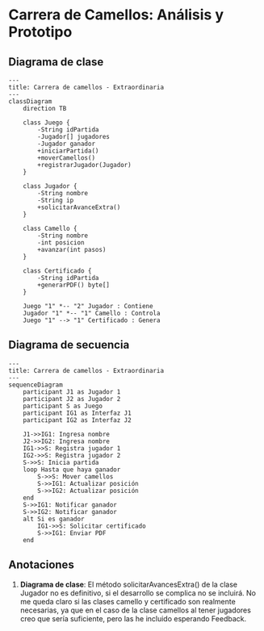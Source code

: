 # Carrera de Camellos: Análisis y Prototipo
## **Diagrama de clase**
```mermaid
---
title: Carrera de camellos - Extraordinaria
---
classDiagram
    direction TB

    class Juego {
        -String idPartida
        -Jugador[] jugadores
        -Jugador ganador
        +iniciarPartida()
        +moverCamellos()
        +registrarJugador(Jugador)
    }

    class Jugador {
        -String nombre
        -String ip
        +solicitarAvanceExtra()
    }

    class Camello {
        -String nombre
        -int posicion
        +avanzar(int pasos)
    }

    class Certificado {
        -String idPartida
        +generarPDF() byte[]
    }

    Juego "1" *-- "2" Jugador : Contiene
    Jugador "1" *-- "1" Camello : Controla
    Juego "1" --> "1" Certificado : Genera
```
## **Diagrama de secuencia**
```mermaid
---
title: Carrera de camellos - Extraordinaria
---
sequenceDiagram
    participant J1 as Jugador 1
    participant J2 as Jugador 2
    participant S as Juego
    participant IG1 as Interfaz J1
    participant IG2 as Interfaz J2

    J1->>IG1: Ingresa nombre
    J2->>IG2: Ingresa nombre
    IG1->>S: Registra jugador 1
    IG2->>S: Registra jugador 2
    S->>S: Inicia partida
    loop Hasta que haya ganador
        S->>S: Mover camellos
        S->>IG1: Actualizar posición
        S->>IG2: Actualizar posición
    end
    S->>IG1: Notificar ganador
    S->>IG2: Notificar ganador
    alt Si es ganador
        IG1->>S: Solicitar certificado
        S->>IG1: Enviar PDF
    end
```
## **Anotaciones**
1. **Diagrama de clase**:
El método solicitarAvancesExtra() de la clase Jugador no es definitivo, si el desarrollo se complica no se incluirá.
No me queda claro si las clases camello y certificado son realmente necesarias, ya que en el caso de la clase camellos al tener jugadores creo que sería suficiente, pero las he incluido esperando Feedback.
